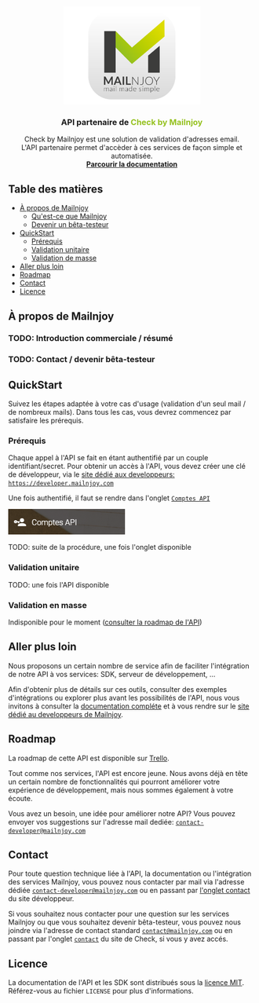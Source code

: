 <p align="center">
  <img src="https://raw.githubusercontent.com/mailnjoy/api/master/public/images/mailnjoy_logo.png" alt="Logo" width="280" height="200">

  <h3 align="center">API partenaire de <span style="color:#95C11F;">Check by Mailnjoy<span></h3>

  <p align="center">
    Check by Mailnjoy est une solution de validation d'adresses email. <br/>L'API partenaire permet d'accèder à ces services de façon simple et automatisée.
    <br />
    <a href="https://github.com/mailnjoy/check-api/wiki"><strong>Parcourir la documentation</strong></a>
  </p>
</p>

## Table des matières

* [À propos de Mailnjoy](#à-propos-de-mailnjoy)
  * [Qu'est-ce que Mailnjoy]()
  * [Devenir un bêta-testeur]()
* [QuickStart](#quickstart)
  * [Prérequis](prérequis)
  * [Validation unitaire](#validation-unitaire)
  * [Validation de masse](#validation-en-masse)
* [Aller plus loin](#aller-plus-loin)
* [Roadmap](#roadmap)
* [Contact](#contact)
* [Licence](#licence)


## À propos de Mailnjoy
### TODO: Introduction commerciale / résumé 
### TODO: Contact / devenir bêta-testeur

## QuickStart

Suivez les étapes adaptée à votre cas d'usage (validation d'un seul mail / de nombreux mails). Dans tous les cas, vous devrez commencez par satisfaire les prérequis.

### Prérequis

Chaque appel à l'API se fait en étant authentifié par un couple identifiant/secret. Pour obtenir un accès à l'API, vous devez créer une clé de développeur, via le [site dédié aux developpeurs: `https://developer.mailnjoy.com`](https://developer.mailnjoy.com)

Une fois authentifié, il faut se rendre dans l'onglet [`Comptes API`](https://developer.mailnjoy.com/page-api-user)

![Onglet Comptes API](https://raw.githubusercontent.com/mailnjoy/api/master/public/images/comptes_api.png)

TODO: suite de la procédure, une fois l'onglet disponible

### Validation unitaire
 
TODO: une fois l'API disponible

### Validation en masse

Indisponible pour le moment ([consulter la roadmap de l'API](https://trello.com/b/LUHqg3Bm))


## Aller plus loin

Nous proposons un certain nombre de service afin de faciliter l'intégration de notre API à vos services: SDK, serveur de développement, ... 

Afin d'obtenir plus de détails sur ces outils, consulter des exemples d'intégrations ou explorer plus avant les possibilités de l'API, nous vous invitons à consulter la [documentation compléte](https://github.com/mailnjoy/check-api/wiki) et à vous rendre sur le [site dédié au developpeurs de Mailnjoy](https://developer.mailnjoy.com).

## Roadmap
La roadmap de cette API est disponible sur [Trello](https://trello.com/b/LUHqg3Bm).

Tout comme nos services, l'API est encore jeune. Nous avons déjà en tête un certain nombre de fonctionnalités qui pourront améliorer votre expérience de développement, mais nous sommes également à votre écoute.

Vous avez un besoin, une idée pour améliorer notre API? Vous pouvez envoyer vos suggestions sur l'adresse mail dediée: [`contact-developer@mailnjoy.com`](mailto:contact-developer@mailnjoy.com)

## Contact

Pour toute question technique liée à l'API, la documentation ou l'intégration des services Mailnjoy, vous pouvez nous contacter par mail via l'adresse dédiée [`contact-developer@mailnjoy.com`](mailto:contact-developer@mailnjoy.com) ou en passant par [l'onglet contact](https://developer.mailnjoy.com/page-contact) du site développeur.

Si vous souhaitez nous contacter pour une question sur les services Mailnjoy ou que vous souhaitez devenir bêta-testeur, vous pouvez nous joindre via l'adresse de contact standard [`contact@mailnjoy.com`](mailto:contact-developer@mailnjoy.com) ou en passant par l'onglet [`contact`](https://check.mailnjoy.com/page-contact) du site de Check, si vous y avez accés.

## Licence

La documentation de l'API et les SDK sont distribués sous la [licence MIT](https://mit-license.org). Référez-vous au fichier `LICENSE` pour plus d'informations.
